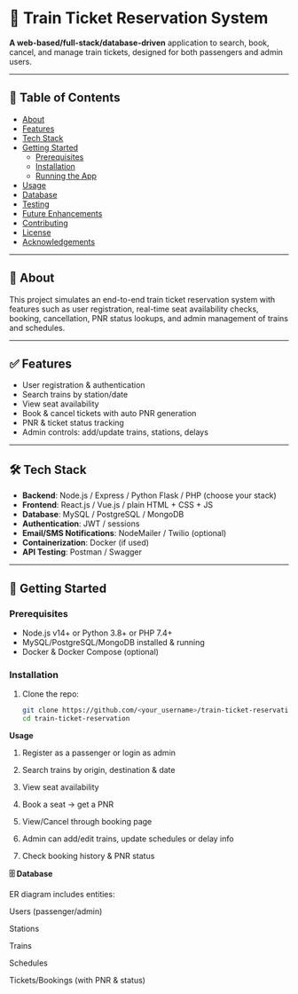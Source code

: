 # 🚆 Train Ticket Reservation System

**A web-based/full-stack/database-driven** application to search, book, cancel, and manage train tickets, designed for both passengers and admin users.

---

## 📘 Table of Contents
- [About](#about)
- [Features](#features)
- [Tech Stack](#tech-stack)
- [Getting Started](#getting-started)
  - [Prerequisites](#prerequisites)
  - [Installation](#installation)
  - [Running the App](#running-the-app)
- [Usage](#usage)
- [Database](#database)
- [Testing](#testing)
- [Future Enhancements](#future-enhancements)
- [Contributing](#contributing)
- [License](#license)
- [Acknowledgements](#acknowledgements)

---

## 🤔 About
This project simulates an end-to-end train ticket reservation system with features such as user registration, real-time seat availability checks, booking, cancellation, PNR status lookups, and admin management of trains and schedules.

---

## ✅ Features
- User registration & authentication  
- Search trains by station/date  
- View seat availability  
- Book & cancel tickets with auto PNR generation  
- PNR & ticket status tracking  
- Admin controls: add/update trains, stations, delays  

---

## 🛠 Tech Stack
- **Backend**: Node.js / Express / Python Flask / PHP (choose your stack)  
- **Frontend**: React.js / Vue.js / plain HTML + CSS + JS  
- **Database**: MySQL / PostgreSQL / MongoDB  
- **Authentication**: JWT / sessions  
- **Email/SMS Notifications**: NodeMailer / Twilio (optional)  
- **Containerization**: Docker (if used)  
- **API Testing**: Postman / Swagger  

---

## 🚀 Getting Started

### Prerequisites
- Node.js v14+ or Python 3.8+ or PHP 7.4+  
- MySQL/PostgreSQL/MongoDB installed & running  
- Docker & Docker Compose (optional)

### Installation
1. Clone the repo:  
   ```bash
   git clone https://github.com/<your_username>/train-ticket-reservation.git
   cd train-ticket-reservation


**Usage**
1) Register as a passenger or login as admin

2) Search trains by origin, destination & date

3) View seat availability

4) Book a seat → get a PNR

5) View/Cancel through booking page

6) Admin can add/edit trains, update schedules or delay info

7) Check booking history & PNR status

**🗄️ Database**

  ER diagram includes entities:

  Users (passenger/admin)

  Stations

  Trains

  Schedules

  Tickets/Bookings (with PNR & status)


